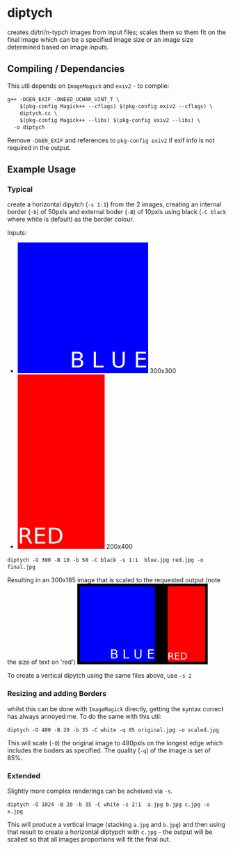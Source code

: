 # diptych
creates di/tri/n-typch images from input files; scales them so them fit on the final image which can be a specified image size or an image size determined based on image inputs.

## Compiling / Dependancies
This util depends on `ImageMagick` and `exiv2` - to complie:
```
g++ -DGEN_EXIF -DNEED_UCHAR_UINT_T \
    $(pkg-config Magick++ --cflags) $(pkg-config exiv2 --cflags) \
    diptych.cc \
    $(pkg-config Magick++ --libs) $(pkg-config exiv2 --libs) \
  -o diptych
```
Remove `-DGEN_EXIF` and references to `pkg-config exiv2` if exif info is not required in the output.

## Example Usage
### Typical ###
create a horizontal dipytch (`-s 1:1`) from the 2 images, creating an internal border (`-b`) of 50pxls and external boder (`-B`) of 10pxls using black (`-C black` where white is default) as the border colour.

Inputs:
- ![Alt text](doc/blue.jpg?raw=true "BLUE 300x300") 300x300
- ![Alt text](doc/red.jpg?raw=true "RED 200x400") 200x400

```
diptych -O 300 -B 10 -b 50 -C black -s 1:1  blue.jpg red.jpg -o final.jpg
```
Resulting in an 300x185 image that is scaled to the requested output (note the size of text on 'red')
![Alt text](doc/final.jpg?raw=true "final.jpg")

To create a vertical dipytch using the same files above, use `-s 2`

### Resizing and adding Borders ###
whilst this can be done with `ImageMagick` directly, getting the syntax correct has always annoyed me.  To do the same with this util:

```
diptych -O 480 -B 20 -b 35 -C white -q 85 original.jpg -o scaled.jpg
```
This will scale (`-O`) the original image to 480pxls on the longest edge which includes the boders as specified.  The quality (`-q`) of the image is set of 85%.

### Extended ###
Slightly more complex renderings can be acheived via `-s`.

```
diptych -O 1024 -B 20 -b 35 -C white -s 2:1  a.jpg b.jpg c.jpg -o x.jpg
```
This will produce a vertical image (stacking `a.jpg` and `b.jpg`) and then using that result to create a horizontal diptypch with `c.jpg` - the output will be scalled so that all images proportions will fit the final out.
